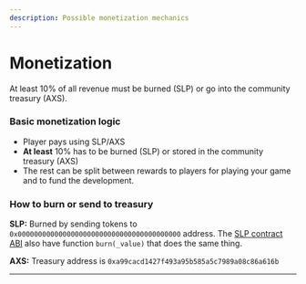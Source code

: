 ```yaml
---
description: Possible monetization mechanics
---
```


# Monetization

At least 10% of all revenue must be burned (SLP) or go into the community treasury (AXS).

### Basic monetization logic

* Player pays using SLP/AXS
* **At least** 10% has to be burned (SLP) or stored in the community treasury (AXS)
* The rest can be split between rewards to players for playing your game and to fund the development.

### How to burn or send to treasury

**SLP:** Burned by sending tokens to `0x0000000000000000000000000000000000000000` address. The [SLP contract ABI](../axie-developers-cookbook/run-a-ronin-node.md#contract-abi) also have function `burn(_value)` that does the same thing.

**AXS:** Treasury address is `0xa99cacd1427f493a95b585a5c7989a08c86a616b`

****
